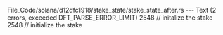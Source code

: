 File_Code/solana/d12dfc1918/stake_state/stake_state_after.rs --- Text (2 errors, exceeded DFT_PARSE_ERROR_LIMIT)
2548         // initalize the stake                                                                                                                          2548         // initialize the stake

